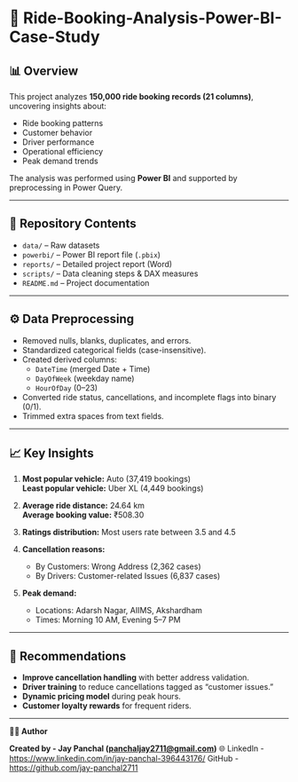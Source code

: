 # 🚖 Ride-Booking-Analysis-Power-BI-Case-Study

## 📊 Overview
This project analyzes **150,000 ride booking records (21 columns)**, uncovering insights about:
- Ride booking patterns
- Customer behavior
- Driver performance
- Operational efficiency
- Peak demand trends

The analysis was performed using **Power BI** and supported by preprocessing in Power Query.

---

## 📂 Repository Contents
- `data/` – Raw datasets
- `powerbi/` – Power BI report file (`.pbix`)
- `reports/` – Detailed project report (Word)
- `scripts/` – Data cleaning steps & DAX measures
- `README.md` – Project documentation

---

## ⚙️ Data Preprocessing
- Removed nulls, blanks, duplicates, and errors.
- Standardized categorical fields (case-insensitive).
- Created derived columns:
  - `DateTime` (merged Date + Time)
  - `DayOfWeek` (weekday name)
  - `HourOfDay` (0–23)
- Converted ride status, cancellations, and incomplete flags into binary (0/1).
- Trimmed extra spaces from text fields.

---

## 📈 Key Insights
1. **Most popular vehicle:** Auto (37,419 bookings)  
   **Least popular vehicle:** Uber XL (4,449 bookings)

2. **Average ride distance:** 24.64 km  
   **Average booking value:** ₹508.30

3. **Ratings distribution:** Most users rate between 3.5 and 4.5

4. **Cancellation reasons:**  
   - By Customers: Wrong Address (2,362 cases)  
   - By Drivers: Customer-related Issues (6,837 cases)

5. **Peak demand:**  
   - Locations: Adarsh Nagar, AIIMS, Akshardham  
   - Times: Morning 10 AM, Evening 5–7 PM

---

## 📌 Recommendations
- **Improve cancellation handling** with better address validation.
- **Driver training** to reduce cancellations tagged as “customer issues.”
- **Dynamic pricing model** during peak hours.
- **Customer loyalty rewards** for frequent riders.

---


**👨‍💻 Author**

**Created by - Jay Panchal (panchaljay2711@gmail.com)**
🌐 LinkedIn - https://www.linkedin.com/in/jay-panchal-396443176/
 GitHub - https://github.com/jay-panchal2711
